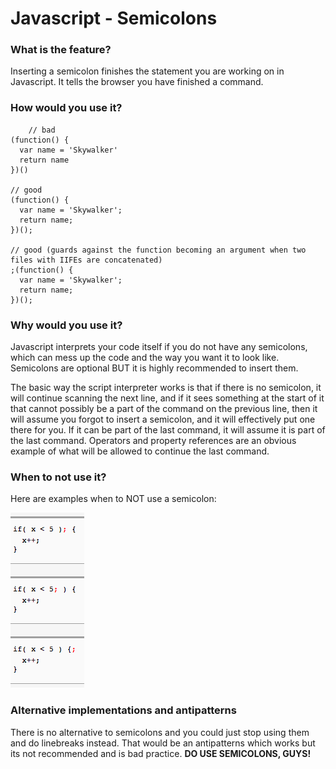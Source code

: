 # Javascript - Semicolons


### What is the feature?

Inserting a semicolon finishes the statement you are working on in Javascript. It tells the browser you have finished a command. 



### How would you use it?

		// bad
	(function() {
	  var name = 'Skywalker'
	  return name
	})()
	
	// good
	(function() {
	  var name = 'Skywalker';
	  return name;
	})();

	// good (guards against the function becoming an argument when two files with IIFEs are concatenated)
	;(function() {
	  var name = 'Skywalker';
	  return name;
	})();



### Why would you use it?

 Javascript  interprets your code itself if you do not have any semicolons, which can mess up the code and the way you want it to look like. Semicolons are optional BUT it is highly recommended to insert them. 

 The basic way the script interpreter works is that if there is no semicolon, it will continue scanning the next line, and if it sees something at the start of it that cannot possibly be a part of the command on the previous line, then it will assume you forgot to insert a semicolon, and it will effectively put one there for you. If it can be part of the last command, it will assume it is part of the last command. Operators and property references are an obvious example of what will be allowed to continue the last command. 



### When to not use it?

Here are examples when to NOT use a semicolon:

![When not to use a semicolon](/../images/semicolonpic.png "When not to use a semicolon")




### Alternative implementations and antipatterns

There is no alternative to semicolons and you could just stop using them and do linebreaks instead. That would be an antipatterns which works but its not recommended and is bad practice. 
<strong>DO USE SEMICOLONS, GUYS!</strong> 




